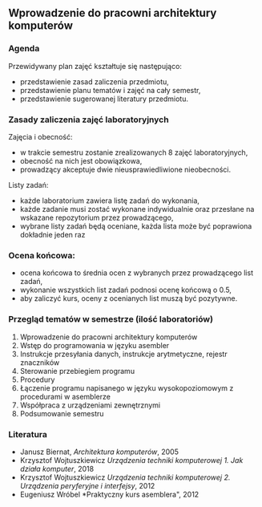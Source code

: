 ## Wprowadzenie do pracowni architektury komputerów

### Agenda
Przewidywany plan zajęć kształtuje się następująco:
* przedstawienie zasad zaliczenia przedmiotu,
* przedstawienie planu tematów i zajęć na cały semestr,
* przedstawienie sugerowanej literatury przedmiotu.

### Zasady zaliczenia zajęć laboratoryjnych
Zajęcia i obecność:
* w trakcie semestru zostanie zrealizowanych 8 zajęć laboratoryjnych,
* obecność na nich jest obowiązkowa,
* prowadzący akceptuje dwie nieusprawiedliwione nieobecności.

Listy zadań:
* każde laboratorium zawiera listę zadań do wykonania,
* każde zadanie musi zostać wykonane indywidualnie oraz przesłane na wskazane repozytorium przez prowadzącego,
* wybrane listy zadań będą oceniane, każda lista może być poprawiona dokładnie jeden raz

### Ocena końcowa:
* ocena końcowa to średnia ocen z wybranych przez prowadzącego list zadań,
* wykonanie wszystkich list zadań podnosi ocenę końcową o $0.5$,
* aby zaliczyć kurs, oceny z ocenianych list muszą być pozytywne.

### Przegląd tematów w semestrze (ilość laboratoriów)
1. Wprowadzenie do pracowni architektury komputerów
2. Wstęp do programowania w języku asembler 
3. Instrukcje przesyłania danych, instrukcje arytmetyczne, rejestr znaczników 
4. Sterowanie przebiegiem programu
5. Procedury 
6. Łączenie programu napisanego w języku wysokopoziomowym z procedurami w asemblerze 
7. Współpraca z urządzeniami zewnętrznymi
8. Podsumowanie semestru 

### Literatura
* Janusz Biernat, *Architektura komputerów*, 2005
* Krzysztof Wojtuszkiewicz *Urządzenia techniki komputerowej 1. Jak działa komputer*, 2018
* Krzysztof Wojtuszkiewicz *Urządzenia techniki komputerowej 2. Urządzenia peryferyjne i interfejsy*, 2012
* Eugeniusz Wróbel *Praktyczny kurs asemblera", 2012
